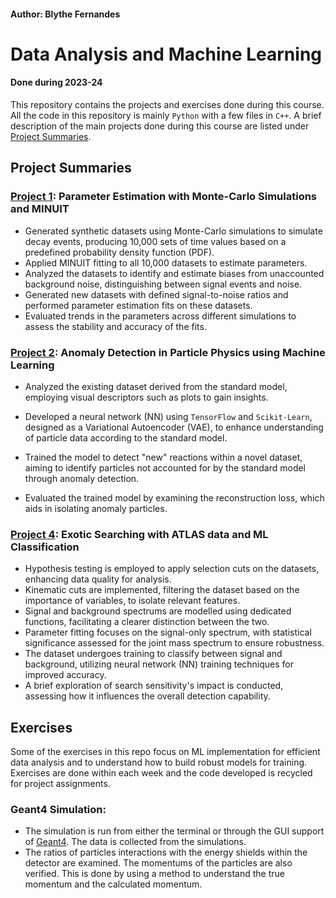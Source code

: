 #### Author: Blythe Fernandes

# Data Analysis and Machine Learning

#### Done during 2023-24

This repository contains the projects and exercises done during this course. All the code in this repository is mainly `Python` with a few files in `C++`. A brief description of the main projects done during this course are listed under [Project Summaries](#project-summaries).

## Project Summaries

### [Project 1](https://github.com/RoxieBethyl/DAML/tree/main/Sem%201/Project%201): Parameter Estimation with Monte-Carlo Simulations and MINUIT
- Generated synthetic datasets using Monte-Carlo simulations to simulate decay events, producing 10,000 sets of time values based on a predefined probability density function (PDF).
- Applied MINUIT fitting to all 10,000 datasets to estimate parameters.
- Analyzed the datasets to identify and estimate biases from unaccounted background noise, distinguishing between signal events and noise.
- Generated new datasets with defined signal-to-noise ratios and performed parameter estimation fits on these datasets.
- Evaluated trends in the parameters across different simulations to assess the stability and accuracy of the fits.


### **[Project 2](https://github.com/RoxieBethyl/DAML/tree/main/Sem%202/Project%202): Anomaly Detection in Particle Physics using Machine Learning**
- Analyzed the existing dataset derived from the standard model, employing visual descriptors such as plots to gain insights.

- Developed a neural network (NN) using `TensorFlow` and `Scikit-Learn`, designed as a Variational Autoencoder (VAE), to enhance understanding of particle data according to the standard model.

- Trained the model to detect "new" reactions within a novel dataset, aiming to identify particles not accounted for by the standard model through anomaly detection.

- Evaluated the trained model by examining the reconstruction loss, which aids in isolating anomaly particles.


### **[Project 4](https://github.com/RoxieBethyl/DAML/tree/main/Sem%202/Project4): Exotic Searching with ATLAS data and ML Classification**
- Hypothesis testing is employed to apply selection cuts on the datasets, enhancing data quality for analysis.
- Kinematic cuts are implemented, filtering the dataset based on the importance of variables, to isolate relevant features.
- Signal and background spectrums are modelled using dedicated functions, facilitating a clearer distinction between the two.
- Parameter fitting focuses on the signal-only spectrum, with statistical significance assessed for the joint mass spectrum to ensure robustness.
- The dataset undergoes training to classify between signal and background, utilizing neural network (NN) training techniques for improved accuracy.
- A brief exploration of search sensitivity's impact is conducted, assessing how it influences the overall detection capability.


## Exercises

Some of the exercises in this repo focus on ML implementation for efficient data analysis and to understand how to build robust models for training. Exercises are done within each week and the code developed is recycled for project assignments.

### **Geant4 Simulation**:
- The simulation is run from either the terminal or through the GUI support of [Geant4](https://geant4.org/download/license). The data is collected from the simulations.
- The ratios of particles interactions with the energy shields within the detector are examined. The momentums of the particles are also verified. This is done by using a method to understand the true momentum and the calculated momentum.
